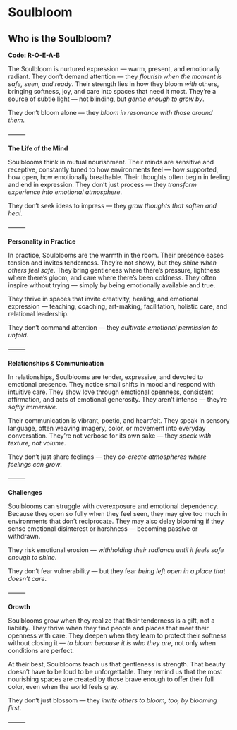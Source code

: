 # Soulbloom
## Who is the Soulbloom?
**Code: R-O-E-A-B**

The Soulbloom is nurtured expression — warm, present, and emotionally radiant. They don’t demand attention — they *flourish when the moment is safe, seen, and ready*. Their strength lies in how they bloom *with* others, bringing softness, joy, and care into spaces that need it most. They’re a source of subtle light — not blinding, but *gentle enough to grow by*.

They don’t bloom alone — they *bloom in resonance with those around them*.

⸻

**The Life of the Mind**

Soulblooms think in mutual nourishment. Their minds are sensitive and receptive, constantly tuned to how environments feel — how supported, how open, how emotionally breathable. Their thoughts often begin in feeling and end in expression. They don’t just process — they *transform experience into emotional atmosphere*.

They don’t seek ideas to impress — they *grow thoughts that soften and heal*.

⸻

**Personality in Practice**

In practice, Soulblooms are the warmth in the room. Their presence eases tension and invites tenderness. They’re not showy, but they *shine when others feel safe*. They bring gentleness where there’s pressure, lightness where there’s gloom, and care where there’s been coldness. They often inspire without trying — simply by being emotionally available and true.

They thrive in spaces that invite creativity, healing, and emotional expression — teaching, coaching, art-making, facilitation, holistic care, and relational leadership.

They don’t command attention — they *cultivate emotional permission to unfold*.

⸻

**Relationships & Communication**

In relationships, Soulblooms are tender, expressive, and devoted to emotional presence. They notice small shifts in mood and respond with intuitive care. They show love through emotional openness, consistent affirmation, and acts of emotional generosity. They aren’t intense — they’re *softly immersive*.

Their communication is vibrant, poetic, and heartfelt. They speak in sensory language, often weaving imagery, color, or movement into everyday conversation. They’re not verbose for its own sake — they *speak with texture, not volume*.

They don’t just share feelings — they *co-create atmospheres where feelings can grow*.

⸻

**Challenges**

Soulblooms can struggle with overexposure and emotional dependency. Because they open so fully when they feel seen, they may give too much in environments that don’t reciprocate. They may also delay blooming if they sense emotional disinterest or harshness — becoming passive or withdrawn.

They risk emotional erosion — *withholding their radiance until it feels safe enough to shine*.

They don’t fear vulnerability — but they fear *being left open in a place that doesn’t care*.

⸻

**Growth**

Soulblooms grow when they realize that their tenderness is a gift, not a liability. They thrive when they find people and places that meet their openness with care. They deepen when they learn to protect their softness without closing it — *to bloom because it is who they are*, not only when conditions are perfect.

At their best, Soulblooms teach us that gentleness is strength. That beauty doesn’t have to be loud to be unforgettable. They remind us that the most nourishing spaces are created by those brave enough to offer their full color, even when the world feels gray.

They don’t just blossom — they *invite others to bloom, too, by blooming first*.

⸻
